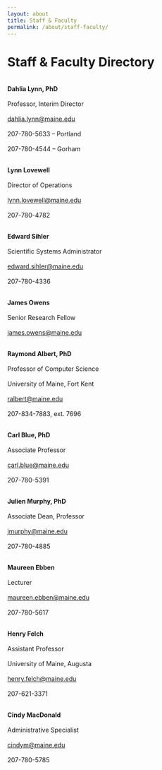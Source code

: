 ```yaml
---
layout: about
title: Staff & Faculty
permalink: /about/staff-faculty/
---
```


<h1> Staff & Faculty Directory</h1>

<strong><br>Dahlia Lynn, PhD</br></strong>
<br>Professor, Interim Director</br>
<br><a href="dahlia.lynn@maine.edu">dahlia.lynn@maine.edu</a></br>
<br>207-780-5633 – Portland</br>
<br>207-780-4544 – Gorham</br>

<strong><br>Lynn Lovewell</br></strong>
<br>Director of Operations</br>
<br><a href="mailto:lynn.lovewell@maine.edu">lynn.lovewell@maine.edu</a></br>
<br>207-780-4782</br>

<strong><br>Edward Sihler</br></strong>
<br>Scientific Systems Administrator</br>
<br><a href="mailto:edward.sihler@maine.edu">edward.sihler@maine.edu</a></br>
<br>207-780-4336</br>

<strong><br>James Owens</br></strong>
<br>Senior Research Fellow</br>
<br><a href="mailto:james.owens@maine.edu">james.owens@maine.edu</a></br>

<strong><br>Raymond Albert, PhD</br></strong>
<br>Professor of Computer Science</br>
<br>University of Maine, Fort Kent</br>
<br><a href="mailto:ralbert@maine.edu">ralbert@maine.edu</a></br>
<br>207-834-7883, ext. 7696</br>

<strong><br>Carl Blue, PhD</br></strong>
<br>Associate Professor</br>
<br><a href="mailto:carl.blue@maine.edu">carl.blue@maine.edu</a></br>
<br>207-780-5391</br>

<strong><br>Julien Murphy, PhD</br></strong>
<br>Associate Dean, Professor</br>
<br><a href="mailto:jmurphy@maine.edu">jmurphy@maine.edu</a></br>
<br>207-780-4885</br>

<strong><br>Maureen Ebben</br></strong>
<br>Lecturer</br>
<br><a href="mailto:maureen.ebben@maine.edu">maureen.ebben@maine.edu</a></br>
<br>207-780-5617</br>

<strong><br>Henry Felch</br></strong>
<br>Assistant Professor</br>
<br>University of Maine, Augusta</br>
<br><a href="mailto:henry.felch@maine.edu">henry.felch@maine.edu</a></br>
<br>207-621-3371</br>

<strong><br>Cindy MacDonald</br></strong>
<br>Administrative Specialist</br>
<br><a href="mailto:cindym@maine.edu">cindym@maine.edu</a></br>
<br>207-780-5785</br>
